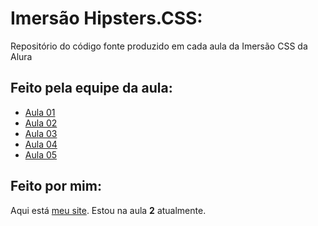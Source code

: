 # Imersão Hipsters.CSS:

Repositório do código fonte produzido em cada aula da Imersão CSS da Alura

## Feito pela equipe da aula:
* [Aula 01](https://github.com/caelum/imersaocss/archive/aula1.zip)
* [Aula 02](https://github.com/caelum/imersaocss/archive/aula2.zip)
* [Aula 03](https://github.com/caelum/imersaocss/archive/aula3.zip)
* [Aula 04](https://github.com/caelum/imersaocss/archive/aula4.zip)
* [Aula 05](https://github.com/caelum/imersaocss/archive/aula5.zip)

## Feito por mim: 
Aqui está [meu site](https://github.com/caelum/imersaocss/archive/meu-site.zip). Estou na aula **2** atualmente.
